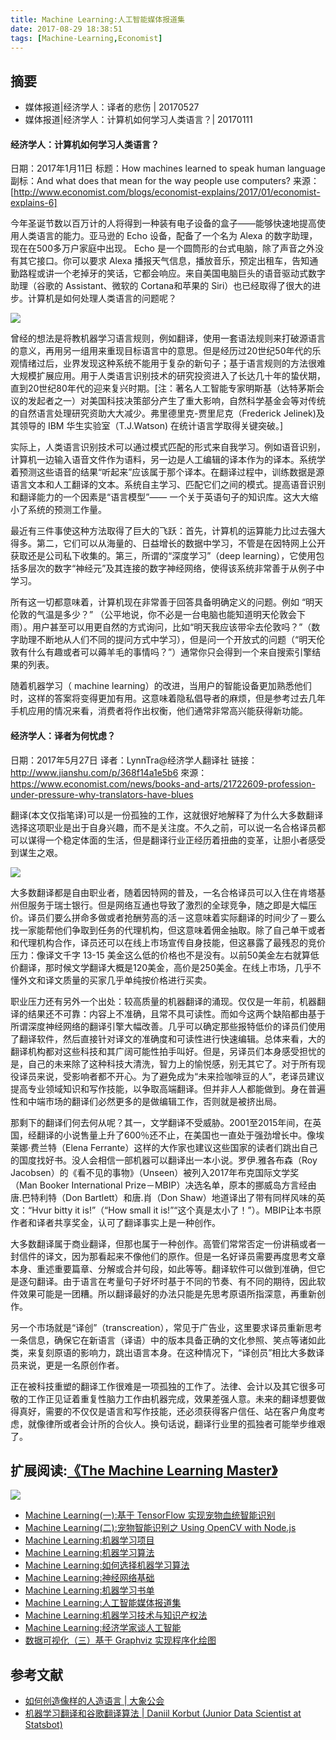 ```yaml
---
title: Machine Learning:人工智能媒体报道集
date: 2017-08-29 18:38:51
tags: [Machine-Learning,Economist]
---
```

## 摘要
- 媒体报道|经济学人：译者的悲伤 | 20170527
- 媒体报道|经济学人：计算机如何学习人类语言？| 20170111

<!--more-->

#### 经济学人：计算机如何学习人类语言？
日期：2017年1月11日
标题：How machines learned to speak human language
副标：And what does that mean for the way people use computers?
来源：[http://www.economist.com/blogs/economist-explains/2017/01/economist-explains-6]

今年圣诞节数以百万计的人将得到一种装有电子设备的盒子——能够快速地提高使用人类语言的能力。亚马逊的 Echo 设备，配备了一个名为 Alexa 的数字助理，现在在500多万户家庭中出现。 Echo 是一个圆筒形的台式电脑，除了声音之外没有其它接口。你可以要求 Alexa 播报天气信息，播放音乐，预定出租车，告知通勤路程或讲一个老掉牙的笑话，它都会响应。来自美国电脑巨头的语音驱动式数字助理（谷歌的 Assistant、微软的 Cortana和苹果的 Siri）也已经取得了很大的进步。计算机是如何处理人类语言的问题呢？

![](http://omaxozji3.bkt.clouddn.com/NLP_Amazon_Echo.jpg)

曾经的想法是将教机器学习语言规则，例如翻译，使用一套语法规则来打破源语言的意义，再用另一组用来重现目标语言中的意思。但是经历过20世纪50年代的乐观情绪过后，业界发现这种系统不能用于复杂的新句子；基于语言规则的方法很难大规模扩展应用。用于人类语言识别技术的研究投资进入了长达几十年的蛰伏期，直到20世纪80年代的迎来复兴时期。[注：著名人工智能专家明斯基（达特茅斯会议的发起者之一）对美国科技决策部分产生了重大影响，自然科学基金会等对传统的自然语言处理研究资助大大减少。弗里德里克-贾里尼克（Frederick Jelinek)及其领导的 IBM 华生实验室（T.J.Watson) 在统计语言学取得关键突破。]

实际上，人类语言识别技术可以通过模式匹配的形式来自我学习。例如语音识别，计算机一边输入语音文件作为语料，另一边是人工编辑的译本作为的译本。系统学着预测这些语音的结果“听起来”应该属于那个译本。在翻译过程中，训练数据是源语言文本和人工翻译的文本。系统自主学习、匹配它们之间的模式。提高语音识别和翻译能力的一个因素是“语言模型”—— 一个关于英语句子的知识库。这大大缩小了系统的预测工作量。

最近有三件事使这种方法取得了巨大的飞跃：首先，计算机的运算能力比过去强大得多。第二，它们可以从海量的、日益增长的数据中学习，不管是在因特网上公开获取还是公司私下收集的。第三，所谓的“深度学习”（deep learning），它使用包括多层次的数字“神经元”及其连接的数字神经网络，使得该系统非常善于从例子中学习。

所有这一切都意味着，计算机现在非常善于回答具备明确定义的问题。例如 “明天伦敦的气温是多少？” （公平地说，你不必是一台电脑也能知道明天伦敦会下雨）。用户甚至可以用更自然的方式询问，比如“明天我应该带伞去伦敦吗？”（数字助理不断地从人们不同的提问方式中学习），但是问一个开放式的问题（“明天伦敦有什么有趣或者可以薅羊毛的事情吗？”）通常你只会得到一个来自搜索引擎结果的列表。

随着机器学习（ machine learning）的改进，当用户的智能设备更加熟悉他们时，这样的答案将变得更加有用。这意味着隐私倡导者的麻烦，但是参考过去几年手机应用的情况来看，消费者将作出权衡，他们通常非常高兴能获得新功能。

#### 经济学人：译者为何忧虑？

日期：2017年5月27日
译者：LynnTra@经济学人翻译社
链接：http://www.jianshu.com/p/368f14a1e5b6
來源：https://www.economist.com/news/books-and-arts/21722609-profession-under-pressure-why-translators-have-blues

翻译(本文仅指笔译)可以是一份孤独的工作，这就很好地解释了为什么大多数翻译选择这项职业是出于自身兴趣，而不是关注度。不久之前，可以说一名合格译员都可以谋得一个稳定体面的生活，但是翻译行业正经历着扭曲的变革，让胆小者感受到谋生之艰。

![](http://omaxozji3.bkt.clouddn.com/NLP_20170527_BKD001.jpg)

大多数翻译都是自由职业者，随着因特网的普及，一名合格译员可以入住在肯塔基州但服务于瑞士银行。但是网络互通也导致了激烈的全球竞争，随之即是大幅压价。译员们要么拼命多做或者抢酬劳高的活－这意味着实际翻译的时间少了－要么找一家能帮他们争取到任务的代理机构，但这意味着佣金抽取。除了自己单干或者和代理机构合作，译员还可以在线上市场宣传自身技能，但这暴露了最残忍的竞价压力：像译文千字 13-15 美金这么低的价格也不是没有。以前50美金左右就算低价翻译，那时候文学翻译大概是120美金，高价是250美金。在线上市场，几乎不懂外文和译文质量的买家几乎单纯按价格进行买卖。

职业压力还有另外一个出处：较高质量的机器翻译的涌现。仅仅是一年前，机器翻译的结果还不可靠：内容上不准确，且常不具可读性。而如今这两个缺陷都由基于所谓深度神经网络的翻译引擎大幅改善。几乎可以确定那些报特低价的译员们使用了翻译软件，然后直接针对译文的准确度和可读性进行快速编辑。总体来看，大的翻译机构都对这些科技和其广阔可能性拍手叫好。但是，另译员们本身感受担忧的是，自己的未来除了这种科技大清洗，智力上的愉悦感，别无其它了。对于所有现役译员来说，受影响者都不开心。为了避免成为“未来捡咖啡豆的人”，老译员建议提高专业领域知识和写作技能，以争取高端翻译。但并非人人都能做到。身在普遍性和中端市场的翻译们必然更多的是做编辑工作，否则就是被挤出局。

那剩下的翻译们何去何从呢？其一，文学翻译不受威胁。2001至2015年间，在英国，经翻译的小说售量上升了600％还不止，在美国也一直处于强劲增长中。像埃莱娜·费兰特（Elena Ferrante）这样的大作家也建议这些国家的读者们跳出自己的国度找好书。没人会相信一部机器可以翻译出一本小说。罗伊.雅各布森（Roy Jacobsen）的《看不见的事物》（Unseen）被列入2017年布克国际文学奖（Man Booker International Prize－MBIP）决选名单，原本的挪威岛方言经由唐.巴特利特（Don Bartlett）和唐.肖（Don Shaw）地道译出了带有同样风味的英文：“Hvur bitty it is!”（“How small it is!”“这个真是太小了！”）。MBIP让本书原作者和译者共享奖金，认可了翻译事实上是一种创作。

大多数翻译属于商业翻译，但那也属于一种创作。高管们常常否定一份讲稿或者一封信件的译文，因为那看起来不像他们的原作。但是一名好译员需要再度思考文章本身、重述重要篇章、分解或合并句段，如此等等。翻译软件可以做到准确，但它是逐句翻译。由于语言在考量句子好坏时基于不同的节奏、有不同的期待，因此软件效果可能是一团糟。所以翻译最好的办法只能是先思考原语所指深意，再重新创作。

另一个市场就是“译创”（transcreation），常见于广告业，这里要求译员重新思考一条信息，确保它在新语言（译语）中的版本具备正确的文化参照、笑点等诸如此类，来复刻原语的影响力，跳出语言本身。在这种情况下，“译创员”相比大多数译员来说，更是一名原创作者。

正在被科技重塑的翻译工作很难是一项孤独的工作了。法律、会计以及其它很多可敬的工作正见证着重复性脑力工作由机器完成，效果差强人意。未来的翻译想要做得真好，需要的不仅仅是语言和写作技能，还必须获得客户信任、站在客户角度考虑，就像律所或者会计所的合伙人。换句话说，翻译行业里的孤独者可能举步维艰了。

## 扩展阅读:[《The Machine Learning Master》](https://www.gitbook.com/book/riboseyim/machine-learning)
![](http://p11slcnom.bkt.clouddn.com/banner-MLM-201803.png)
- [Machine Learning(一):基于 TensorFlow 实现宠物血统智能识别](https://riboseyim.github.io/2018/01/17/Machine-Learning-TensorFlow/)
- [Machine Learning(二):宠物智能识别之 Using OpenCV with Node.js](https://riboseyim.github.io/2018/01/15/Machine-Learning-OpenCV/)
- [Machine Learning:机器学习项目](https://riboseyim.github.io/2018/02/09/Machine-Learning-Projects/)
- [Machine Learning:机器学习算法](https://riboseyim.github.io/2018/02/10/Machine-Learning-Algorithms/)
- [Machine Learning:如何选择机器学习算法](https://riboseyim.github.io/2018/04/02/Machine-Learning-Algorithms-Sheet/)
- [Machine Learning:神经网络基础](https://riboseyim.github.io/2018/05/07/Machine-Learning-Neural-Network)
- [Machine Learning:机器学习书单](https://riboseyim.github.io/2018/01/25/Machine-Learning-Books/)
- [Machine Learning:人工智能媒体报道集](https://riboseyim.github.io/2017/08/29/Machine-Learning-News)
- [Machine Learning:机器学习技术与知识产权法](https://riboseyim.github.io/2018/02/16/Machine-Learning-Law/)
- [Machine Learning:经济学家谈人工智能](https://riboseyim.github.io/2018/03/09/Machine-Learning-Economist/)
- [数据可视化（三）基于 Graphviz 实现程序化绘图](https://riboseyim.github.io/2017/09/15/Visualization-Graphviz/)


## 参考文献
- [如何创造像样的人造语言 | 大象公会](https://mp.weixin.qq.com/s?__biz=MjM5NzQwNjcyMQ==&amp;mid=217093482&amp;idx=1&amp;sn=5f21c839968e588505d60fcba8d80a1a&amp;scene=1#rd)
- [机器学习翻译和谷歌翻译算法 | Daniil Korbut (Junior Data Scientist at Statsbot)](http://www.infoq.com/cn/news/2017/08/Machine-learning-Google-ranslati?utm_campaign=infoq_content&utm_source=infoq&utm_medium=feed&utm_term=global)
